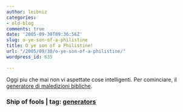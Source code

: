 ```yaml
---
author: leibniz
categories:
- old-blog
comments: true
date: '2005-09-30T09:36:56Z'
slug: o-ye-son-of-a-philistine
title: O ye son of a Philistine!
url: "/2005/09/30/o-ye-son-of-a-philistine/"
wordpress_id: 635

---
```

Oggi piu che mai non vi aspettate cose intelligenti. Per cominciare, il [generatore di maledizioni bibliche](https://www.shipoffools.com/curses/index.html).   


### Ship of fools | tag: [generators](https://www.technorati.com/tags/generators)
